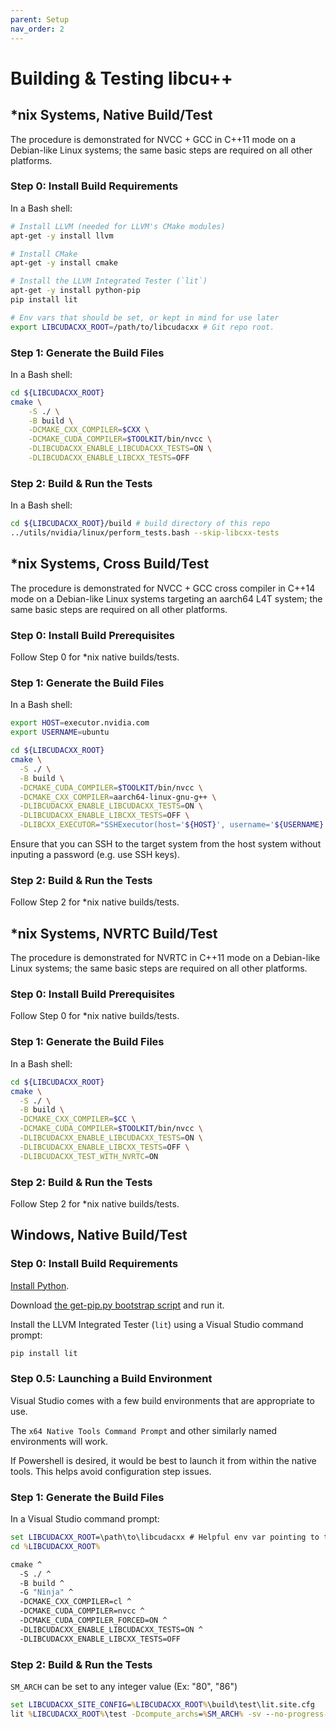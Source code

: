 ```yaml
---
parent: Setup
nav_order: 2
---
```


# Building & Testing libcu++

## *nix Systems, Native Build/Test

The procedure is demonstrated for NVCC + GCC in C++11 mode on a Debian-like
Linux systems; the same basic steps are required on all other platforms.

### Step 0: Install Build Requirements

In a Bash shell:

```bash
# Install LLVM (needed for LLVM's CMake modules)
apt-get -y install llvm

# Install CMake
apt-get -y install cmake

# Install the LLVM Integrated Tester (`lit`)
apt-get -y install python-pip
pip install lit

# Env vars that should be set, or kept in mind for use later
export LIBCUDACXX_ROOT=/path/to/libcudacxx # Git repo root.
```

### Step 1: Generate the Build Files

In a Bash shell:

```bash
cd ${LIBCUDACXX_ROOT}
cmake \
    -S ./ \
    -B build \
    -DCMAKE_CXX_COMPILER=$CXX \
    -DCMAKE_CUDA_COMPILER=$TOOLKIT/bin/nvcc \
    -DLIBCUDACXX_ENABLE_LIBCUDACXX_TESTS=ON \
    -DLIBCUDACXX_ENABLE_LIBCXX_TESTS=OFF
```

### Step 2: Build & Run the Tests

In a Bash shell:

```bash
cd ${LIBCUDACXX_ROOT}/build # build directory of this repo
../utils/nvidia/linux/perform_tests.bash --skip-libcxx-tests
```

## *nix Systems, Cross Build/Test

The procedure is demonstrated for NVCC + GCC cross compiler in C++14 mode on a
Debian-like Linux systems targeting an aarch64 L4T system; the same basic steps
are required on all other platforms.

### Step 0: Install Build Prerequisites

Follow Step 0 for \*nix native builds/tests.

### Step 1: Generate the Build Files

In a Bash shell:

```bash
export HOST=executor.nvidia.com
export USERNAME=ubuntu

cd ${LIBCUDACXX_ROOT}
cmake \
  -S ./ \
  -B build \
  -DCMAKE_CUDA_COMPILER=$TOOLKIT/bin/nvcc \
  -DCMAKE_CXX_COMPILER=aarch64-linux-gnu-g++ \
  -DLIBCUDACXX_ENABLE_LIBCUDACXX_TESTS=ON \
  -DLIBCUDACXX_ENABLE_LIBCXX_TESTS=OFF \
  -DLIBCXX_EXECUTOR="SSHExecutor(host='${HOST}', username='${USERNAME}')"
```

Ensure that you can SSH to the target system from the host system without
inputing a password (e.g. use SSH keys).

### Step 2: Build & Run the Tests

Follow Step 2 for \*nix native builds/tests.

## *nix Systems, NVRTC Build/Test

The procedure is demonstrated for NVRTC in C++11 mode on a Debian-like
Linux systems; the same basic steps are required on all other platforms.

### Step 0: Install Build Prerequisites

Follow Step 0 for \*nix native builds/tests.

### Step 1: Generate the Build Files

In a Bash shell:

```bash
cd ${LIBCUDACXX_ROOT}
cmake \
  -S ./ \
  -B build \
  -DCMAKE_CXX_COMPILER=$CC \
  -DCMAKE_CUDA_COMPILER=$TOOLKIT/bin/nvcc \
  -DLIBCUDACXX_ENABLE_LIBCUDACXX_TESTS=ON \
  -DLIBCUDACXX_ENABLE_LIBCXX_TESTS=OFF \
  -DLIBCUDACXX_TEST_WITH_NVRTC=ON
```

### Step 2: Build & Run the Tests

Follow Step 2 for \*nix native builds/tests.

## Windows, Native Build/Test

### Step 0: Install Build Requirements

[Install Python](https://www.python.org/downloads/windows).

Download [the get-pip.py bootstrap script](https://bootstrap.pypa.io/get-pip.py) and run it.

Install the LLVM Integrated Tester (`lit`) using a Visual Studio command prompt:

```bat
pip install lit
```

### Step 0.5: Launching a Build Environment

Visual Studio comes with a few build environments that are appropriate to use.

The `x64 Native Tools Command Prompt` and other similarly named environments will work.

If Powershell is desired, it would be best to launch it from within the native tools. This helps avoid configuration step issues.

### Step 1: Generate the Build Files

In a Visual Studio command prompt:

```bat
set LIBCUDACXX_ROOT=\path\to\libcudacxx # Helpful env var pointing to the git repo root.
cd %LIBCUDACXX_ROOT%

cmake ^
  -S ./ ^
  -B build ^
  -G "Ninja" ^
  -DCMAKE_CXX_COMPILER=cl ^
  -DCMAKE_CUDA_COMPILER=nvcc ^
  -DCMAKE_CUDA_COMPILER_FORCED=ON ^
  -DLIBCUDACXX_ENABLE_LIBCUDACXX_TESTS=ON ^
  -DLIBCUDACXX_ENABLE_LIBCXX_TESTS=OFF
```

### Step 2: Build & Run the Tests

`SM_ARCH` can be set to any integer value (Ex: "80", "86")

```bat
set LIBCUDACXX_SITE_CONFIG=%LIBCUDACXX_ROOT%\build\test\lit.site.cfg
lit %LIBCUDACXX_ROOT%\test -Dcompute_archs=%SM_ARCH% -sv --no-progress-bar
```

